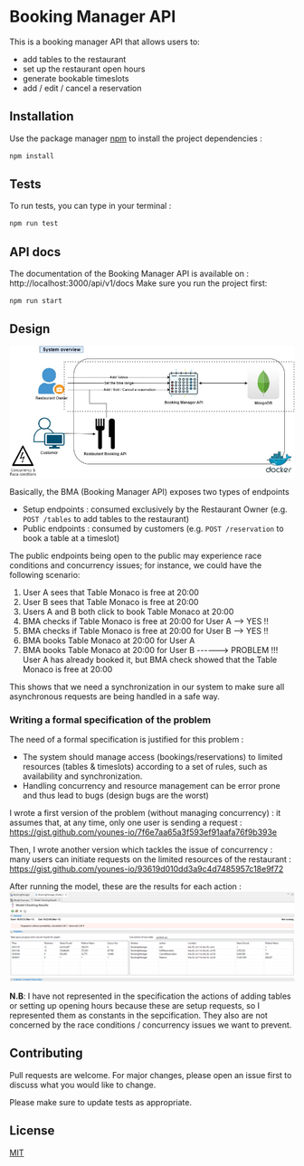 # Booking Manager API

This is a booking manager API that allows users to:

- add tables to the restaurant
- set up the restaurant open hours
- generate bookable timeslots
- add / edit / cancel a reservation

## Installation

Use the package manager [npm](https://docs.npmjs.com/downloading-and-installing-node-js-and-npm) to install the project dependencies :

```bash
npm install
```

## Tests

To run tests, you can type in your terminal :

```bash
npm run test
```

## API docs

The documentation of the Booking Manager API is available on : http://localhost:3000/api/v1/docs
Make sure you run the project first:

```bash
npm run start
```

## Design

![Booking Manager API design](https://raw.githubusercontent.com/younes-io/pix/main/Superb_Exercice.jpg)

Basically, the BMA (Booking Manager API) exposes two types of endpoints

- Setup endpoints : consumed exclusively by the Restaurant Owner (e.g. `POST /tables` to add tables to the restaurant)
- Public endpoints : consumed by customers (e.g. `POST /reservation` to book a table at a timeslot)

The public endpoints being open to the public may experience race conditions and concurrency issues; for instance, we could have the following scenario:

1. User A sees that Table Monaco is free at 20:00
2. User B sees that Table Monaco is free at 20:00
3. Users A and B both click to book Table Monaco at 20:00
4. BMA checks if Table Monaco is free at 20:00 for User A --> YES !!
5. BMA checks if Table Monaco is free at 20:00 for User B --> YES !!
6. BMA books Table Monaco at 20:00 for User A
7. BMA books Table Monaco at 20:00 for User B ------> PROBLEM !!! User A has already booked it, but BMA check showed that the Table Monaco is free at 20:00

This shows that we need a synchronization in our system to make sure all asynchronous requests are being handled in a safe way.

### Writing a formal specification of the problem

The need of a formal specification is justified for this problem :

- The system should manage access (bookings/reservations) to limited resources (tables & timeslots) according to a set of rules, such as availability and synchronization.
- Handling concurrency and resource management can be error prone and thus lead to bugs (design bugs are the worst)

I wrote a first version of the problem (without managing concurrency) : it assumes that, at any time, only one user is sending a request : https://gist.github.com/younes-io/7f6e7aa65a3f593ef91aafa76f9b393e

Then, I wrote another version which tackles the issue of concurrency : many users can initiate requests on the limited resources of the restaurant : https://gist.github.com/younes-io/93619d010dd3a9c4d7485957c18e9f72

After running the model, these are the results for each action :
![enter image description here](https://raw.githubusercontent.com/younes-io/pix/main/BMA_TLA_Model.png)

**N.B**: I have not represented in the specification the actions of adding tables or setting up opening hours because these are setup requests, so I represented them as constants in the sepcification. They also are not concerned by the race conditions / concurrency issues we want to prevent.

## Contributing

Pull requests are welcome. For major changes, please open an issue first to discuss what you would like to change.

Please make sure to update tests as appropriate.

## License

[MIT](https://choosealicense.com/licenses/mit/)
